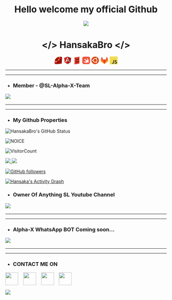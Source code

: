 
<h1 align="center"><b>Hello welcome my official Github </b> </h1> 

<p align='center'>
  <a href="https://github.com/HansakaBro" alt="made-with-python"> <img src="https://camo.githubusercontent.com/2c8b3670d933220ae3c023fa1d568682975cce3f10799d0d3ff5ecac394b4ee8/68747470733a2f2f6d656469612e67697068792e636f6d2f6d656469612f31326f75664342304d795a31476f2f67697068792e676966"width="50" /> </a>
</p>

## <h1 align="center"> </> HansakaBro </> </h1>

<!-- programming langs i work-->
<p align="center">
<img src="https://raw.githubusercontent.com/devicons/devicon/master/icons/ruby/ruby-original.svg" width="25px" height="25px"/>
<img src="https://raw.githubusercontent.com/devicons/devicon/master/icons/angularjs/angularjs-original.svg" width="25px" height="25px"/>
<img src="https://raw.githubusercontent.com/devicons/devicon/master/icons/scala/scala-original.svg" width="25px" height="25px"/>
<img src="https://raw.githubusercontent.com/devicons/devicon/master/icons/swift/swift-original.svg" width="25px" height="25px"/>
<img src="https://raw.githubusercontent.com/devicons/devicon/master/icons/ubuntu/ubuntu-plain.svg" width="25px" height="25px"/>
<img src="https://raw.githubusercontent.com/devicons/devicon/master/icons/gitlab/gitlab-original.svg" width="25px" height="25px"/>
<img src="https://raw.githubusercontent.com/devicons/devicon/master/icons/javascript/javascript-original.svg" width="25px" height="25px"/>

---
 ___
 - <h3><b>Member - @SL-Alpha-X-Team </b></h1> 

<p><a href="https://github.com/HansakaBro"><img src="https://telegra.ph/file/5b05aa5caa4f7c9b8e596.jpg" width="400"></a></p>

---
 ___
 
 - <h3><b>My Github Properties</b></h1>
 
![HansakaBro's GitHub Status](https://github-readme-stats.vercel.app/api?username=HansakaBro&theme=dark&show_icons=true)

![NOICE](https://github-readme-stats.vercel.app/api/top-langs/?username=HansakaBro&theme=dark&show_icons=true)

![VisitorCount](https://profile-counter.glitch.me/{HansakaBro}/count.svg)

<p>
  <a href="https://github.com/HansakaBro">
    <img src="https://komarev.com/ghpvc/?username=HansakaBro&label=Profile%20views&color=ff69b4&label=Profile+Views&style=plastic">

  </a>
  <a href="https://github.com/HansakaBro?tab=stars">
    <img src="https://img.shields.io/github/stars/HansakaBro?color=ff69b4&label=Stargazers&style=plastic">

[![GitHub followers](https://img.shields.io/github/followers/HansakaBro.svg?style=social&label=Follow&maxAge=2592000)](https://github.com/HansakaBro?tab=followers)

 <a href="https://github.com/HansakaBro"><img alt="Hansaka's Activity Graph" src="https://activity-graph.herokuapp.com/graph?username=HansakaBro&bg_color=1F222E&color=F8D866&line=F85D7F&point=FFFFFF&hide_border=true" /></a>

- <h3><b>Owner Of Anything SL Youtube Channel</b></h1> 

<p><a href="https://www.youtube.com/channel/UC6ZgCl_f6YPxAsrzWhApPow"><img src="https://telegra.ph/file/9b5f188c4ee02c2ca4acc.jpg" width="400"></a></p>

---
 ___

- <h3><b> Alpha-X WhatsApp BOT Coming soon...</b></h1> 

<p><a href="https://github.com/SL-Alpha-X-Team"><img src="https://telegra.ph/file/92af70c5978d87439119a.jpg" width="400"></a></p>

---
 ___
 
- <h3><b> CONTACT ME ON</b></h1>

<p align="left">
<a href="https://t.me/HaNsAkAhIrUsHaN" target="blank"><img align="center" src="https://cdn4.iconfinder.com/data/icons/logos-and-brands/512/335_Telegram_logo-256.png"  height="40" width="40" /></a> &nbsp;&nbsp;
<a href="https://www.instagram.com/hansaka.hirushan.311" target="blank"><img align="center" src="https://cdn2.iconfinder.com/data/icons/social-icons-33/128/Instagram-256.png"  height="40" width="40" /></a> &nbsp;&nbsp;
<a href="https://www.facebook.com/Anything-SL-10022240" target="blank"><img align="center" src="https://cdn3.iconfinder.com/data/icons/2018-social-media-logotypes/1000/2018_social_media_popular_app_logo_facebook-256.png" height="40" width="40" /></a> &nbsp;&nbsp;
<a href="https://www.youtube.com/channel/UC6ZgCl_f6YPxAsrzWhApPow" target="blank"><img align="center" src="https://cdn3.iconfinder.com/data/icons/2018-social-media-logotypes/1000/2018_social_media_popular_app_logo_youtube-256.png" height="40" width="40" /></a> &nbsp;&nbsp;
</p>

<img src="https://octodex.github.com/images/daftpunktocat-thomas.gif" width=300px>
